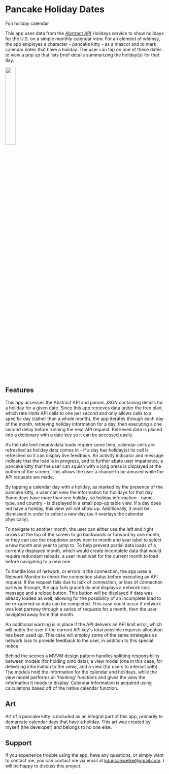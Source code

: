 # Pancake Holiday Dates
Fun holiday calendar

This app uses data from the [Abstract API](https://app.abstractapi.com) Holidays service to show holidays for the U.S. on a simple monthly calendar view. For an element of whimsy, the app employes a character - pancake kitty - as a mascot and to mark calendar dates that have a holiday. The user can tap on one of these dates to view a pop up that lists brief details summarizing the holiday(s) for that day.

<img src="https://i.ibb.co/GnvnHhh/Simulator-Screen-Shot-i-Phone-11-2021-10-17-at-14-36-33.png" width="25%"/>

## Features

This app accesses the Abstract API and parses JSON containing details for a holiday for a given date. Since this app retrieves data under the free plan, which rate limits API calls to one per second and only allows calls to a specific day (rather than a whole month), the app iterates through each day of the month, retrieving holiday information for a day, then executing a one second delay before running the next API request. Retrieved data is placed into a dictionary with a date key so it can be accessed easily.

As the rate limit means data loads require some time, calendar cells are refreshed as holiday data comes in - if a day has holiday(s) its cell is refreshed so it can display live feedback. An activity indicator and message indicate that the load is in progress, and to further abate user impatience, a pancake kitty that the user can squish with a long press is displayed at the bottom of the screen. This allows the user a chance to be amused while the API requests are made.

By tapping a calendar day with a holiday, as marked by the presence of the pancake kitty, a user can view the information for holidays for that day. Some days have more than one holiday, so holiday information - name, type, and country - is displayed in a small pop-up table view. If a day does not have a holiday, this view will not show up. Additionally, it must be dismissed in order to select a new day (as it overlays the calendar physically).

To navigate to another month, the user can either use the left and right arrows at the top of the screen to go backwards or forward by one month, or they can use the dropdown arrow next to month and year label to select a new month and year to jump to. To help prevent partial data loads of a currently displayed month, which would create incomplete data that would require redundant reloads, a user must wait for the current month to load before navigating to a new one.

To handle loss of network, or errors in the connection, the app uses a Network Monitor to check the connection status before executing an API request. If the request fails due to lack of connection, or loss of connection partway through, the app fails gracefully and displays a network loss message and a reload button. This button will be displayed if data was already loaded as well, allowing for the possibility of an incomplete load to be re-queried so data can be completed. This case could occur if network was lost partway through a series of requests for a month, then the user navigated away from that month.

An additional warning is in place if the API delivers an API limit error, which will notify the user if the current API key's total possible requests allocation has been used up. This case will employ some of the same strategies as network loss to provide feedback to the user, in addition to this special notice.

Behind the scenes a MVVM design pattern handles splitting responsibility between models (for holding onto data), a view model (one in this case, for delivering information to the view), and a view (for users to interact with). The models hold the information for the calendar and holidays, while the view model performs all 'thinking' functions and gives the view the information it needs to display. Calendar information is acquired using calculations based off of the native calendar function. 

## Art
Art of a pancake kitty is included as an integral part of this app, primarily to demarcate calendar days that have a holiday. This art was created by myself (the developer) and belongs to no one else.

## Support
If you experience trouble using the app, have any questions, or simply want to contact me, you can contact me via email at kduncanwelke@gmail.com. I will be happy to discuss this project.
